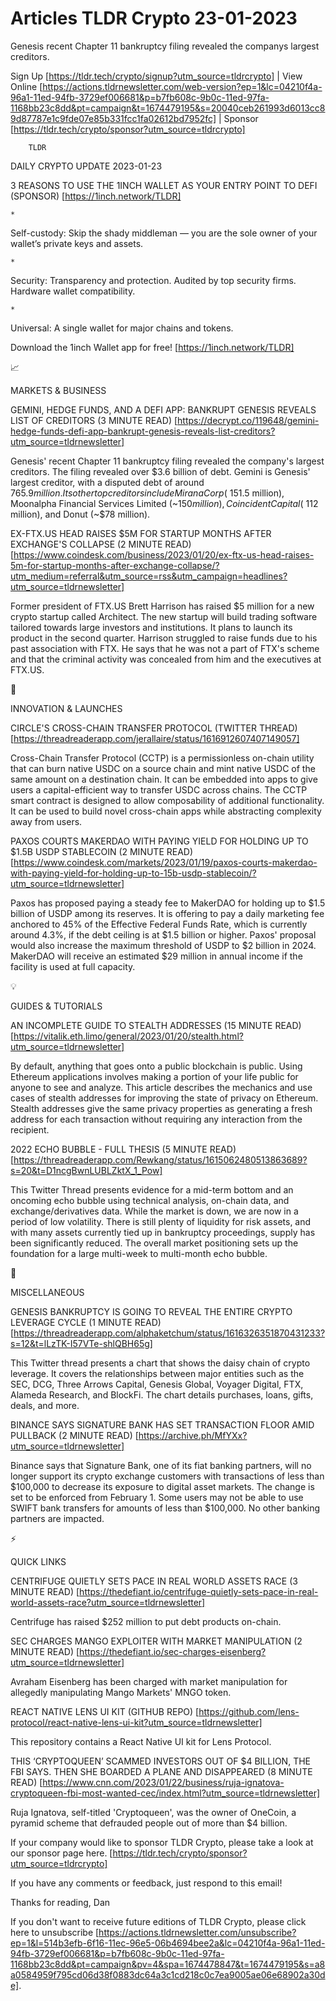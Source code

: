 # Articles TLDR Crypto 23-01-2023

Genesis recent Chapter 11 bankruptcy filing revealed the companys
largest creditors.  

Sign Up [https://tldr.tech/crypto/signup?utm_source=tldrcrypto] | View
Online
[https://actions.tldrnewsletter.com/web-version?ep=1&lc=04210f4a-96a1-11ed-94fb-3729ef006681&p=b7fb608c-9b0c-11ed-97fa-1168bb23c8dd&pt=campaign&t=1674479195&s=20040ceb261993d6013cc89d87787e1c9fde07e85b331fcc1fa02612bd7952fc]
| Sponsor [https://tldr.tech/crypto/sponsor?utm_source=tldrcrypto] 

		TLDR 

DAILY CRYPTO UPDATE 2023-01-23

3 REASONS TO USE THE 1INCH WALLET AS YOUR ENTRY POINT TO DEFI
(SPONSOR) [https://1inch.network/TLDR] 

	*
Self-custody: Skip the shady middleman — you are the sole owner of
your wallet’s private keys and assets.

	*
Security: Transparency and protection. Audited by top security firms.
Hardware wallet compatibility.

	*
Universal: A single wallet for major chains and tokens.

Download the 1inch Wallet app for free! [https://1inch.network/TLDR]

📈 

MARKETS & BUSINESS

GEMINI, HEDGE FUNDS, AND A DEFI APP: BANKRUPT GENESIS REVEALS LIST OF
CREDITORS (3 MINUTE READ)
[https://decrypt.co/119648/gemini-hedge-funds-defi-app-bankrupt-genesis-reveals-list-creditors?utm_source=tldrnewsletter]


Genesis' recent Chapter 11 bankruptcy filing revealed the company's
largest creditors. The filing revealed over $3.6 billion of debt.
Gemini is Genesis' largest creditor, with a disputed debt of around
$765.9 million. Its other top creditors include Mirana Corp (~$151.5
million), Moonalpha Financial Services Limited (~$150 million),
Coincident Capital (~$112 million), and Donut (~$78 million). 

EX-FTX.US HEAD RAISES $5M FOR STARTUP MONTHS AFTER EXCHANGE'S COLLAPSE
(2 MINUTE READ)
[https://www.coindesk.com/business/2023/01/20/ex-ftx-us-head-raises-5m-for-startup-months-after-exchange-collapse/?utm_medium=referral&utm_source=rss&utm_campaign=headlines?utm_source=tldrnewsletter]


Former president of FTX.US Brett Harrison has raised $5 million for a
new crypto startup called Architect. The new startup will build
trading software tailored towards large investors and institutions. It
plans to launch its product in the second quarter. Harrison struggled
to raise funds due to his past association with FTX. He says that he
was not a part of FTX's scheme and that the criminal activity was
concealed from him and the executives at FTX.US. 

🚀 

INNOVATION & LAUNCHES

CIRCLE'S CROSS-CHAIN TRANSFER PROTOCOL (TWITTER THREAD)
[https://threadreaderapp.com/jerallaire/status/1616912607407149057] 

Cross-Chain Transfer Protocol (CCTP) is a permissionless on-chain
utility that can burn native USDC on a source chain and mint native
USDC of the same amount on a destination chain. It can be embedded
into apps to give users a capital-efficient way to transfer USDC
across chains. The CCTP smart contract is designed to allow
composability of additional functionality. It can be used to build
novel cross-chain apps while abstracting complexity away from users. 

PAXOS COURTS MAKERDAO WITH PAYING YIELD FOR HOLDING UP TO $1.5B USDP
STABLECOIN (2 MINUTE READ)
[https://www.coindesk.com/markets/2023/01/19/paxos-courts-makerdao-with-paying-yield-for-holding-up-to-15b-usdp-stablecoin/?utm_source=tldrnewsletter]


Paxos has proposed paying a steady fee to MakerDAO for holding up to
$1.5 billion of USDP among its reserves. It is offering to pay a daily
marketing fee anchored to 45% of the Effective Federal Funds Rate,
which is currently around 4.3%, if the debt ceiling is at $1.5 billion
or higher. Paxos' proposal would also increase the maximum threshold
of USDP to $2 billion in 2024. MakerDAO will receive an estimated $29
million in annual income if the facility is used at full capacity. 

💡 

GUIDES & TUTORIALS

AN INCOMPLETE GUIDE TO STEALTH ADDRESSES (15 MINUTE READ)
[https://vitalik.eth.limo/general/2023/01/20/stealth.html?utm_source=tldrnewsletter]


By default, anything that goes onto a public blockchain is public.
Using Ethereum applications involves making a portion of your life
public for anyone to see and analyze. This article describes the
mechanics and use cases of stealth addresses for improving the state
of privacy on Ethereum. Stealth addresses give the same privacy
properties as generating a fresh address for each transaction without
requiring any interaction from the recipient. 

2022 ECHO BUBBLE - FULL THESIS (5 MINUTE READ)
[https://threadreaderapp.com/Rewkang/status/1615062480513863689?s=20&t=D1ncgBwnLUBLZktX_1_Pow]


This Twitter Thread presents evidence for a mid-term bottom and an
oncoming echo bubble using technical analysis, on-chain data, and
exchange/derivatives data. While the market is down, we are now in a
period of low volatility. There is still plenty of liquidity for risk
assets, and with many assets currently tied up in bankruptcy
proceedings, supply has been significantly reduced. The overall market
positioning sets up the foundation for a large multi-week to
multi-month echo bubble. 

🦄 

MISCELLANEOUS

GENESIS BANKRUPTCY IS GOING TO REVEAL THE ENTIRE CRYPTO LEVERAGE CYCLE
(1 MINUTE READ)
[https://threadreaderapp.com/alphaketchum/status/1616326351870431233?s=12&t=lLzTK-I57VTe-shlQBH65g]


This Twitter thread presents a chart that shows the daisy chain of
crypto leverage. It covers the relationships between major entities
such as the SEC, DCG, Three Arrows Capital, Genesis Global, Voyager
Digital, FTX, Alameda Research, and BlockFi. The chart details
purchases, loans, gifts, deals, and more. 

BINANCE SAYS SIGNATURE BANK HAS SET TRANSACTION FLOOR AMID PULLBACK (2
MINUTE READ) [https://archive.ph/MfYXx?utm_source=tldrnewsletter] 

Binance says that Signature Bank, one of its fiat banking partners,
will no longer support its crypto exchange customers with transactions
of less than $100,000 to decrease its exposure to digital asset
markets. The change is set to be enforced from February 1. Some users
may not be able to use SWIFT bank transfers for amounts of less than
$100,000. No other banking partners are impacted. 

⚡ 

QUICK LINKS

CENTRIFUGE QUIETLY SETS PACE IN REAL WORLD ASSETS RACE (3 MINUTE READ)
[https://thedefiant.io/centrifuge-quietly-sets-pace-in-real-world-assets-race?utm_source=tldrnewsletter]


Centrifuge has raised $252 million to put debt products on-chain. 

SEC CHARGES MANGO EXPLOITER WITH MARKET MANIPULATION (2 MINUTE READ)
[https://thedefiant.io/sec-charges-eisenberg?utm_source=tldrnewsletter]


Avraham Eisenberg has been charged with market manipulation for
allegedly manipulating Mango Markets' MNGO token. 

REACT NATIVE LENS UI KIT (GITHUB REPO)
[https://github.com/lens-protocol/react-native-lens-ui-kit?utm_source=tldrnewsletter]


This repository contains a React Native UI kit for Lens Protocol. 

THIS ‘CRYPTOQUEEN’ SCAMMED INVESTORS OUT OF $4 BILLION, THE FBI
SAYS. THEN SHE BOARDED A PLANE AND DISAPPEARED (8 MINUTE READ)
[https://www.cnn.com/2023/01/22/business/ruja-ignatova-cryptoqueen-fbi-most-wanted-cec/index.html?utm_source=tldrnewsletter]


Ruja Ignatova, self-titled 'Cryptoqueen', was the owner of OneCoin, a
pyramid scheme that defrauded people out of more than $4 billion. 

If your company would like to sponsor TLDR Crypto, please take a look
at our sponsor page here.
[https://tldr.tech/crypto/sponsor?utm_source=tldrcrypto] 

If you have any comments or feedback, just respond to this email! 

Thanks for reading, 
Dan 

If you don't want to receive future editions of TLDR Crypto,
please click here to unsubscribe
[https://actions.tldrnewsletter.com/unsubscribe?ep=1&l=514b3efb-6f16-11ec-96e5-06b4694bee2a&lc=04210f4a-96a1-11ed-94fb-3729ef006681&p=b7fb608c-9b0c-11ed-97fa-1168bb23c8dd&pt=campaign&pv=4&spa=1674478847&t=1674479195&s=a8a0584959f795cd06d38f0883dc64a3c1cd218c0c7ea9005ae06e68902a30de].


 